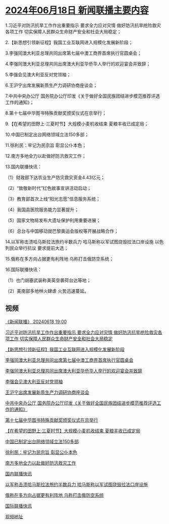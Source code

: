 # [2024年06月18日 新闻联播主要内容](https://tv.cctv.com/lm/xwlb/day/20240618.shtml)

1.习近平对防汛抗旱工作作出重要指示 要求全力应对灾情 做好防汛抗旱抢险救灾各项工作 切实保障人民群众生命财产安全和社会大局稳定；

2.【新思想引领新征程】我国工业互联网进入规模化发展新阶段；

3.李强同澳大利亚总理共同出席第七届中澳工商界首席执行官圆桌会；

4.李强同澳大利亚总理共同出席澳大利亚华侨华人举行的欢迎宴会并致辞；

5.李强会见澳大利亚反对党领袖；

6.王沪宁出席发展新质生产力调研协商座谈会；

7.中共中央办公厅 国务院办公厅印发《关于做好全国民族团结进步模范推荐评选工作的通知》；

8.第十七届中华图书特殊贡献奖颁奖仪式在京举行；

9.【在希望的田野上·三夏时节】大规模小麦机收结束 夏粮丰收已成定局；

10.中国已制定出台网络领域立法150多部；

11.徐利民：牢记为民宗旨 彰显公仆本色；

12.南方多地全力以赴做好防汛救灾工作；

13.国内联播快讯：

（1）财政部下达农业生产防灾救灾资金4.43亿元；

（2）“致敬新时代”红色故事宣讲活动启动；

（3）教育部首次上线“阳光志愿”信息服务系统；

（4）我国县医院服务能力显著提升；

（5）国家文物局发布大遗址保护利用重要进展；

（6）总台与中国移动就巴黎奥运会版权等开展战略合作；

14.以军称击溃哈马斯拉法旅约半数兵力 哈马斯称以军试图烧毁拉法口岸设施 以色列民众举行抗议 要求提前大选；

15.俄称在多方向占据更有利阵地 乌称打击俄防空系统；

16.国际联播快讯：

（1）也门胡塞武装称美英空袭荷台达等地；

（2）美南部多地林火肆虐 火势迅速蔓延。

## 视频

[《新闻联播》 20240618 19:00](https://tv.cctv.com/2024/06/18/VIDEYuEck2oY7um9iSpCxDwQ240618.shtml)

[习近平对防汛抗旱工作作出重要指示 要求全力应对灾情 做好防汛抗旱抢险救灾各项工作 切实保障人民群众生命财产安全和社会大局稳定](https://tv.cctv.com/2024/06/18/VIDEUYqctaDqwfITEE9AjixC240618.shtml)

[【新思想引领新征程】我国工业互联网进入规模化发展新阶段](https://tv.cctv.com/2024/06/18/VIDEd0EOJsZWXlkBZHXBIgph240618.shtml)

[李强同澳大利亚总理共同出席第七届中澳工商界首席执行官圆桌会](https://tv.cctv.com/2024/06/18/VIDEsVSgfKXezskRssoTSn80240618.shtml)

[李强同澳大利亚总理共同出席澳大利亚华侨华人举行的欢迎宴会并致辞](https://tv.cctv.com/2024/06/18/VIDELz6bE1LxDBnJ7XeyMVbQ240618.shtml)

[李强会见澳大利亚反对党领袖](https://tv.cctv.com/2024/06/18/VIDEgmVRtabW5ssP7FNgSsEl240618.shtml)

[王沪宁出席发展新质生产力调研协商座谈会](https://tv.cctv.com/2024/06/18/VIDE6oGvjN973HU077jQtZjQ240618.shtml)

[中共中央办公厅 国务院办公厅印发《关于做好全国民族团结进步模范推荐评选工作的通知》](https://tv.cctv.com/2024/06/18/VIDEJCRvpZDv4HzsLAgoUALQ240618.shtml)

[第十七届中华图书特殊贡献奖颁奖仪式在京举行](https://tv.cctv.com/2024/06/18/VIDEf633zAlMR6E21GRFy8JS240618.shtml)

[【在希望的田野上·三夏时节】大规模小麦机收结束 夏粮丰收已成定局](https://tv.cctv.com/2024/06/18/VIDEFlg0fe0pqctjbvEFngCH240618.shtml)

[中国已制定出台网络领域立法150多部](https://tv.cctv.com/2024/06/18/VIDELjXikkb0dMy0R14QT5Ev240618.shtml)

[徐利民：牢记为民宗旨 彰显公仆本色](https://tv.cctv.com/2024/06/18/VIDEndGW6gSdvREJ5DDjZFI9240618.shtml)

[南方多地全力以赴做好防汛救灾工作](https://tv.cctv.com/2024/06/18/VIDEjxhfbwQvZAl0Nihl0PlM240618.shtml)

[国内联播快讯](https://tv.cctv.com/2024/06/18/VIDEjO8wY8whZF54WadeKyXr240618.shtml)

[以军称击溃哈马斯拉法旅约半数兵力 哈马斯称以军试图烧毁拉法口岸设施](https://tv.cctv.com/2024/06/18/VIDEC0d3s7dSH6JxJEJpd9c3240618.shtml)

[俄称在多方向占据更有利阵地 乌称打击俄防空系统](https://tv.cctv.com/2024/06/18/VIDEP8S8EZpaWF6ZVU1SEQ3T240618.shtml)

[国际联播快讯](https://tv.cctv.com/2024/06/18/VIDEBDqPtdQT00YBkvGwkK4V240618.shtml)

[视频地址](https://tv.cctv.com/lm/xwlb/day/20240618.shtml) 

